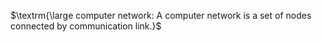
$\textrm{\large computer network: A computer network is a set of nodes connected by communication link.}$
